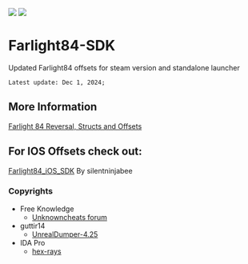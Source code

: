![](https://img.shields.io/github/stars/Fer3on07/Farlight84-SDK)
![](https://img.shields.io/github/forks/Fer3on07/Farlight84-SDK)

# Farlight84-SDK
Updated Farlight84 offsets for steam version and standalone launcher

```Latest update: Dec 1, 2024;```

## More Information
[Farlight 84 Reversal, Structs and Offsets](https://www.unknowncheats.me/forum/farlight-84-a/580566-farlight-84-reversal-structs-offsets.html)

## For IOS Offsets check out:
[Farlight84_iOS_SDK](https://github.com/silentninjabee/Farlight84_iOS_SDK) By silentninjabee

### Copyrights
- Free Knowledge
  - [Unknowncheats forum](https://www.unknowncheats.me)
- guttir14
  - [UnrealDumper-4.25](https://github.com/guttir14/UnrealDumper-4.25)
- IDA Pro
  - [hex-rays](https://hex-rays.com/ida-pro/)
